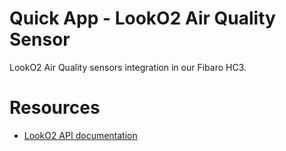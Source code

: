 # Quick App - LookO2 Air Quality Sensor

LookO2 Air Quality sensors integration in our Fibaro HC3.

# Resources
- [LookO2 API documentation](https://looko2web.nazwa.pl/aktualnosci/api/)
